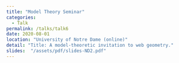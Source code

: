 ```yaml
---
title: "Model Theory Seminar"
categories:
  - Talk
permalink: /talks/talk6
date: 2020-08-01
location: "University of Notre Dame (online)"
detail: "Title: A model-theoretic invitation to web geometry."
slides:  "/assets/pdf/slides-ND2.pdf"
---
```



